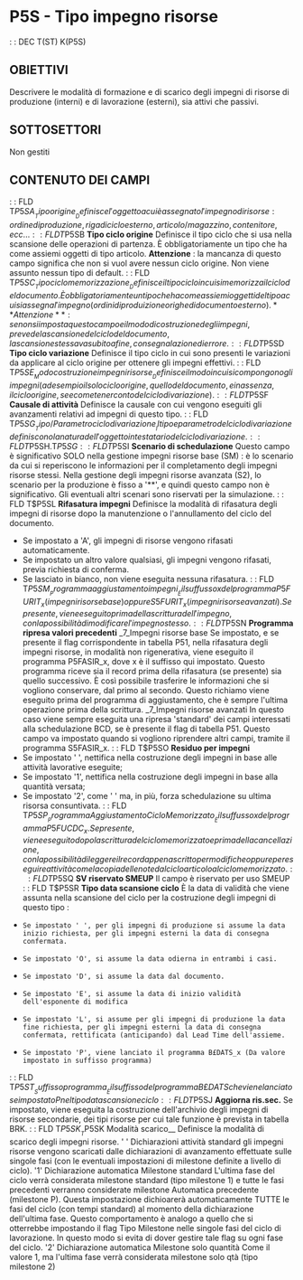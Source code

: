 # P5S - Tipo impegno risorse
 :  : DEC T(ST) K(P5S)
## OBIETTIVI
Descrivere le modalità di formazione e di scarico degli impegni di risorse di produzione (interni) e di lavorazione (esterni), sia attivi che passivi.
## SOTTOSETTORI
Non gestiti
## CONTENUTO DEI CAMPI
 :  : FLD T$P5SA __Tipo origine__
Definisce l'oggetto a cui è assegnato l'impegno di risorse :  ordine di produzione, riga di ciclo esterno, articolo/magazzino, contenitore, ecc...
 :  : FLD T$P5SB __Tipo ciclo origine__
Definisce il tipo ciclo che si usa nella scansione delle operazioni di partenza.
È obbligatoriamente un tipo che ha come assiemi oggetti di tipo articolo.
**Attenzione** :  la mancanza di questo campo significa che non si vuol avere nessun ciclo origine. Non viene assunto nessun tipo di default.
 :  : FLD T$P5SC __Tipo ciclo memorizzazione__
Definisce il tipo ciclo in cui si memorizza il ciclo del documento.
È obbligatoriamente un tipo che ha come assiemi oggetti del tipo a cui si assegna l'impegno (ordini di produizione o righe di documento esterno).
**Attenzione** :  se non si imposta questo campo e il modo di costruzione degli impegni, prevede la scansione del ciclo del documento, la scansione stessa va subito a fine, con segnalazione di errore.
 :  : FLD T$P5SD __Tipo ciclo variazione__
Definisce il tipo ciclo in cui sono presenti le variazioni da applicare al ciclo origine per ottenere gli impegni effettivi.
 :  : FLD T$P5SE __Modo costruzione impegni risorse__
Definisce il modo in cui si compongono gli impegni (ad esempio il solo ciclo origine, quello del documento, e in assenza, il ciclo origine, se e come tener conto del ciclo di variazione).
 :  : FLD T$P5SF __Causale di attività__
Definisce la causale con cui vengono eseguiti gli avanzamenti relativi ad impegni di questo tipo.
 :  : FLD T$P5SG __Tipo/Parametro ciclo di variazione__
Il tipo e parametro del ciclo di variazione definiscono la natura dell'oggetto intestatario del ciclo di variazione.
 :  : FLD T$P5SH.T$P5SG
 :  : FLD T$P5SI __Scenario di schedulazione__
Questo campo è significativo SOLO nella gestione impegni risorse base (SM) :  è lo scenario da cui si reperiscono le informazioni per il completamento degli impegni risorse stessi.
Nella gestione degli impegni risorse avanzata (S2), lo scenario per la produzione è fisso a '\*\*', e quindi questo campo non è significativo.
Gli eventuali altri scenari sono riservati per la simulazione.
 :  : FLD T$P5SL __Rifasatura impegni__
Definisce la modalità di rifasatura degli impegni di risorse dopo la manutenzione o l'annullamento del ciclo del documento.
-    Se impostato a 'A', gli impegni di risorse vengono rifasati automaticamente.
-    Se impostato un altro valore qualsiasi, gli impegni vengono rifasati, previa richiesta di conferma.
-    Se lasciato in bianco, non viene eseguita nessuna rifasatura.
 :  : FLD T$P5SM __Programma aggiustamento impegni__
È il suffusso x del programma P5FURIT_x (impegni risorse base) oppure S5FURIT_x (impegni risorse avanzati).
Se presente, viene eseguito prima della scrittura dell'impegno, con la  possibilità di modificare l'impegno stesso.
 :  : FLD T$P5SN __Programma ripresa valori precedenti__
_7_Impegni risorse base
Se impostato, e se presente il flag corrispondente in tabella P51, nella rifasatura degli impegni risorse, in modalità non rigenerativa, viene eseguito il programma P5FASIR_x, dove x è il suffisso qui impostato. Questo programma riceve sia il record prima della rifasatura (se presente) sia quello successivo.
È così possibile trasferire le informazioni che si vogliono conservare, dal primo al secondo.
Questo richiamo viene eseguito prima del programma di aggiustamento, che è sempre l'ultima operazione prima della scrittura.
_7_Impegni risorse avanzati
In questo caso viene sempre eseguita una ripresa 'standard' dei campi interessati alla schedulazione BCD, se è presente il flag di tabella P51.
Questo campo va impostato quando si vogliono riprendere altri campi, tramite il programma S5FASIR_x.
 :  : FLD T$P5SO __Residuo per impegni__
-    Se impostato ' ', nettifica nella costruzione degli impegni in base alle attività lavorative eseguite;
-    Se impostato '1', nettifica nella costruzione degli impegni in base alla quantità versata;
-    Se impostato '2',  come ' ' ma, in più, forza schedulazione su ultima risorsa consuntivata.
 :  : FLD T$P5SP __Programma Aggiustamento Ciclo Memorizzato__
È il suffusso x del programma P5FUCDC_x. Se presente, viene eseguito dopo la scrittura del ciclo memorizzato e prima della cancellazione, con la possibilità di leggere il record appena scritto per modifiche oppure per eseguire attività come la copia delle note dal ciclo articolo al ciclo memorizzato.
 :  : FLD T$P5SQ __SV riservato SMEUP__
Il campo è riservato per uso SMEUP
 :  : FLD T$P5SR __Tipo data scansione ciclo__
È la data di validità che viene assunta nella scansione del ciclo per la costruzione degli impegni di questo tipo : 
-     Se impostato ' ', per gli impegni di produzione si assume la data inizio richiesta, per gli impegni esterni la data di consegna confermata.
-     Se impostato 'O', si assume la data odierna in entrambi i casi.
-     Se impostato 'D', si assume la data dal documento.
-     Se impostato 'E', si assume la data di inizio validità dell'esponente di modifica
-     Se impostato 'L', si assume per gli impegni di produzione la data fine richiesta, per gli impegni esterni la data di consegna confermata, rettificata (anticipando) dal Lead Time dell'assieme.
-     Se impostato 'P', viene lanciato il programma B£DATS_x (Da valore impostato in suffisso programma)
 :  : FLD T$P5ST __Suffisso programma__
È il suffisso del programma B£DATS che viene lanciato se impostato P nel tipo data scansione ciclo
 :  : FLD T$P5SJ __Aggiorna ris.sec.__
Se impostato, viene eseguita la costruzione dell'archivio degli impegni di risorse secondarie, dei tipi risorse per cui tale funzione è prevista in tabella BRK.
 :  : FLD T$P5SK __T$P5SK  Modalità scarico__
Definisce la modalità di scarico degli impegni risorse.
' '  Dichiarazioni attività standard
        gli impegni risorse vengono scaricati dalle dichiarazioni di avanzamento effettuate
        sulle singole fasi (con le eventuali impostazioni di milestone definite a livello di ciclo).
'1'  Dichiarazione automatica Milestone standard
        L'ultima fase del ciclo verrà considerata milestone standard (tipo milestone 1) e tutte le fasi precedenti
        verranno considerate milestone Automatica precedente (milestone P). Questa impostazione dichioarerà
        automaticamente TUTTE le fasi del ciclo (con tempi standard) al momento della dichiarazione dell'ultima fase.
        Questo comportamento è analogo a quello che si otterrebbe impostando il flag Tipo Milestone nelle singole
        fasi del ciclo di lavorazione. In questo modo si evita di dover gestire tale flag su ogni fase del ciclo.
'2'  Dichiarazione automatica Milestone solo quantità
        Come il valore 1, ma l'ultima fase verrà considerata milestone solo qtà (tipo milestone 2)
